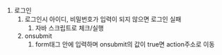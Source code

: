1. 로그인
   1. 로그인시 아이디, 비밀번호가 입력이 되지 않으면 로그인 실패
      1. 자바 스크립트로 체크/실행
   2. onsubmit
      1. form태그 안에 입력하며 onsubmit의 값이 true면 action주소로 이동
